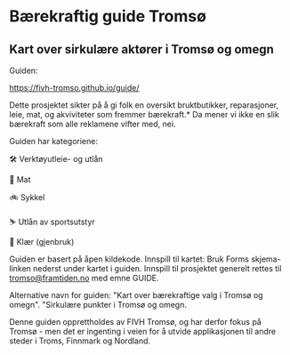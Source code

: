 # Bærekraftig guide Tromsø
## Kart over sirkulære aktører i Tromsø og omegn

Guiden: 

https://fivh-tromso.github.io/guide/

Dette prosjektet sikter på å gi folk en oversikt bruktbutikker, reparasjoner, leie, mat, og akviviteter som fremmer bærekraft.* Da mener vi ikke en slik bærekraft som alle reklamene vifter med, nei.


Guiden har kategoriene:

🛠️ Verktøyutleie- og utlån

🍴 Mat	

🚲 Sykkel

⛷️ Utlån av sportsutstyr	

👕 Klær (gjenbruk)


Guiden er basert på åpen kildekode.
Innspill til kartet: Bruk Forms skjema-linken nederst under kartet i guiden.
Innspill til prosjektet generelt rettes til tromso@framtiden.no med emne GUIDE.

Alternative navn for guiden:
"Kart over bærekraftige valg i Tromsø og omegn".
"Sirkulære punkter i Tromsø og omegn.

Denne guiden opprettholdes av FIVH Tromsø, og har derfor fokus på Tromsø - men det er ingenting i veien for å utvide applikasjonen til andre steder i Troms, Finnmark og Nordland.
